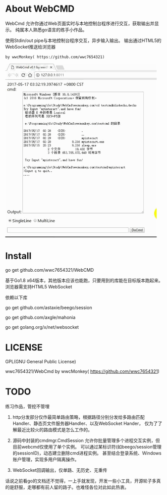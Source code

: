 # About WebCMD 
WebCmd 允许你通过Web页面实时与本地控制台程序进行交互，获取输出并显示。 
纯属本人熟悉go语言的练手小作品。

使用Stdin/out pipe与本地控制台程序交互，异步输入输出。
输出通过HTML5的WebSocket推送给浏览器

    by wwcMonkey( https://github.com/wwc7654321)
    
![DemoGif](image/demo.gif)

# Install
go get github.com/wwc7654321/WebCMD

基于Go1.8 x64版本，其他版本应该也能跑，只要用到的库能在目标版本跑起来。
浏览器需支持HTML5 WebSocket

依赖以下库

go get github.com/astaxie/beego/session

go get github.com/axgle/mahonia

go get golang.org/x/net/websocket
 
# LICENSE
GPL(GNU General Public License)

wwc7654321/WebCmd by wwcMonkey( https://github.com/wwc7654321)

# TODO 
练习作品，管挖不管埋

1. http分发部分仅作最简单路由策略，根据路径分别分发给多路由匹配Handler、静态页文件服务器Handler、以及WebSocket Hander，
仅为了了解最近比较火的路由模式是怎么工作的。

2. 源码中封装的cmdmgr.CmdSession 允许你批量管理多个进程交互实例，但目前webcmd仅使用了单个实例。
可以通过某标识符(如beego/session管理的sessionID)，动态建立删除cmd进程实例。 甚至结合登录系统、Windows账户管理，实现多用户隔离操作。

3. WebSocket回调输出，仅单路、无历史、无重传

话说之前看go的文档还不觉得，一上手就发现，开发一些小工具，开源轮子多真的是舒服，走哪都有前人留的路子。也难怪各位对此如此热衷。

